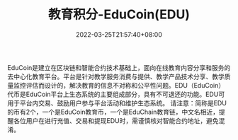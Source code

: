 ﻿---
weight: 
title: "教育积分-EduCoin(EDU)"
description: "EduCoin是建立在区块链和智能合约技术基础上，面向在线教育内容分享和服务的去中心化教育平台"
date: 2022-03-25T21:57:40+08:00
lastmod: 2022-03-25T16:45:40+08:00
draft: false
authors: ["Metabd"]
featuredImage: "jiaoyujifen-educoinedu.webp"
link: ""
tags: ["数字代币","教育积分-EduCoin(EDU)"]
categories: ["navigation"]
navigation: ["数字代币"]
lightgallery: true
toc: true
pinned: false
recommend: false
recommend1: false
---
EduCoin是建立在区块链和智能合约技术基础上，面向在线教育内容分享和服务的去中心化教育平台。平台是针对教学服务消费与提供、教学产品技术分享、教学质量监控评估而设计的，解决教育的信息不对称和公平性问题。EDU（EduCoin）代币是EduCoin平台上生态系统的主要组成部分，具有不可退还的功能。EDU可用于平台内交易、鼓励用户参与平台活动和维护生态系统。
请注意：简称是EDU的币有2个，一个是EduCoin教育币，一个是EduChain教育链，中文名相近，提醒各位用户在进行充值、交易和提现EDU时，需谨慎核对智能合约地址，避免混淆。
